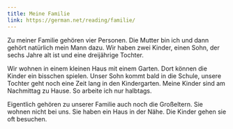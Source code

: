 ```yaml
---
title: Meine Familie
link: https://german.net/reading/familie/
---
```


Zu meiner Familie gehören vier Personen. Die Mutter bin ich und dann gehört natürlich mein Mann dazu. Wir haben zwei Kinder, einen Sohn, der sechs Jahre alt ist und eine dreijährige Tochter.

Wir wohnen in einem kleinen Haus mit einem Garten. Dort können die Kinder ein bisschen spielen. Unser Sohn kommt bald in die Schule, unsere Tochter geht noch eine Zeit lang in den Kindergarten. Meine Kinder sind am Nachmittag zu Hause. So arbeite ich nur halbtags.

Eigentlich gehören zu unserer Familie auch noch die Großeltern. Sie wohnen nicht bei uns. Sie haben ein Haus in der Nähe. Die Kinder gehen sie oft besuchen.